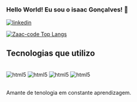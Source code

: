 ### Hello World! Eu sou o isaac Gonçalves! 👋

[![linkedin](https://img.shields.io/badge/LinkedIn-0077B5?style=for-the-badge&logo=linkedin&logoColor=white)](https://www.linkedin.com/in/isaac-gonçalves-da-silva-052ba1203)

[![Zaac-code Top Langs](https://github-readme-stats.vercel.app/api/top-langs/?username=Zaac-code&layout=donut)](https://www.linkedin.com/in/isaac-gonçalves-da-silva-052ba1203)

## Tecnologias que utilizo 
<div style ="display: inline_block"><br>
    <img align="center" alt ="html5" src = "https://img.shields.io/badge/HTML5-E34F26?style=for-the-badge&logo=html5&logoColor=white">
    <img align="center" alt ="html5" src = " https://img.shields.io/badge/CSS-239120?&style=for-the-badge&logo=css3&logoColor=white">
    <img align="center" alt ="html5" src = "https://img.shields.io/badge/.NET-5C2D91?style=for-the-badge&logo=.net&logoColor=white">
    <img align="center" alt ="html5" src = "https://img.shields.io/badge/C-00599C?style=for-the-badge&logo=c&logoColor=white">
<div><br>

Amante de tenologia em constante aprendizagem.
